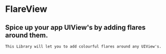 # FlareView

## Spice up your app UIView's by adding flares around them.
    This Library will let you to add colourful flares around any UIView's. 

